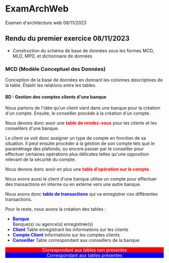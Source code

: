 # ExamArchWeb
Examen d'architecture web 08/11/2023

## Rendu du premier exercice 08/11/2023
* Construction du schéma de base de données sous les formes MCD, MLD, MPD, et dictionnaire de données 

### MCD (Modèle Conceptuel des Données)
Conception de la base de données en donnant les colonnes descriptives de la table. Établir les relations entre les tables.
#### BD : Gestion des comptes clients d'une banque
Nous partons de l'idée qu'un client vient dans une banque pour la création d'un compte. Ensuite, le conseiller procède à la création d'un compte. 

Nous devons donc avoir une <strong><span style="color:red;">table de rendez-vous</span></strong> pour les clients et les conseillers d'une banque.

Le client se voit donc assigner un type de compte en fonction de sa situation. Il peut ensuite procéder à la gestion de son compte tels que le paramétrage des plafonds,  ou encore passer par le conseiller pour effectuer certaines opérations plus délicates telles qu'une opposition relevant de la sécurité du compte.

Nous devons donc avoir en plus une <strong><span style="color:red;">table d'opération sur le compte</span></strong>.

Nous avons aussi le client d'une banque utilise un compte pour effectuer des transactions en interne ou en externe vers une autre banque.

Nous avons donc <strong><span style="color:blue;">table de transactions</span></strong> qui va enregistrer ces différentes transactions.

Pour le reste, nous avons la création des tables :
* <strong><span style="color:blue;">Banque</span></strong>     
Banque(s) ou agence(s) enregistrée(s)
* <strong><span style="color:blue;">Client</span></strong> 
Table enregistrant les informations sur les clients
* <strong><span style="color:blue;">Compte Client</span></strong> 
Informations sur les comptes clients
* <strong><span style="color:blue;">Conseiller</span></strong> 
Table correspondant aux conseillers de la banque

<div style="background:red;color:white;text-align:center">Correspondant aux tables non présentes</div>
<div style="background:blue;color:white;text-align:center">Correspondant aux tables présentes</div>
